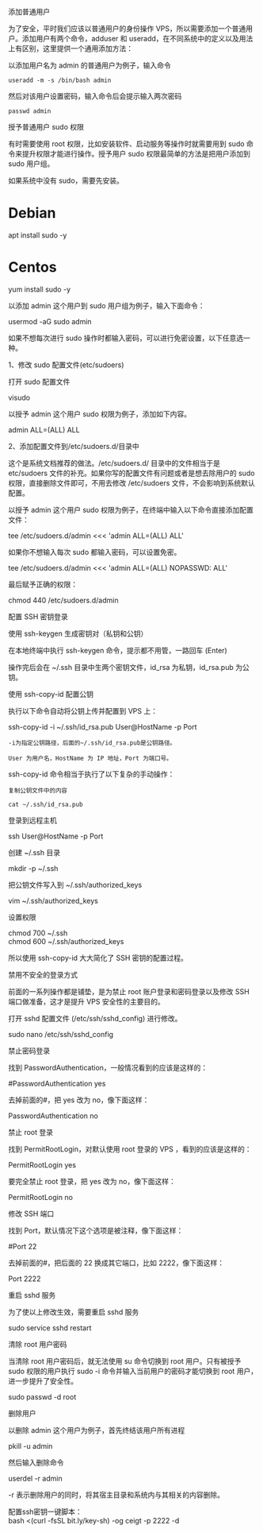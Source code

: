 添加普通用户

为了安全，平时我们应该以普通用户的身份操作 VPS，所以需要添加一个普通用户。添加用户有两个命令，adduser 和 useradd，在不同系统中的定义以及用法上有区别，这里提供一个通用添加方法：

以添加用户名为 admin 的普通用户为例子，输入命令
```
useradd -m -s /bin/bash admin
```

然后对该用户设置密码，输入命令后会提示输入两次密码
```
passwd admin
```
授予普通用户 sudo 权限

有时需要使用 root 权限，比如安装软件、启动服务等操作时就需要用到 sudo 命令来提升权限才能进行操作。授予用户 sudo 权限最简单的方法是把用户添加到 sudo 用户组。

如果系统中没有 sudo，需要先安装。

# Debian  
apt install sudo -y  
# Centos  
yum install sudo -y

以添加 admin 这个用户到 sudo 用户组为例子，输入下面命令：

usermod -aG sudo admin

如果不想每次进行 sudo 操作时都输入密码，可以进行免密设置，以下任意选一种。

1、修改 sudo 配置文件(etc/sudoers)

打开 sudo 配置文件

visudo

以授予 admin 这个用户 sudo 权限为例子，添加如下内容。

admin ALL=(ALL) ALL

2、添加配置文件到/etc/sudoers.d/目录中

这个是系统文档推荐的做法。/etc/sudoers.d/ 目录中的文件相当于是 etc/sudoers 文件的补充。如果你写的配置文件有问题或者是想去除用户的 sudo 权限，直接删除文件即可，不用去修改 /etc/sudoers 文件，不会影响到系统默认配置。

以授予 admin 这个用户 sudo 权限为例子，在终端中输入以下命令直接添加配置文件：

tee /etc/sudoers.d/admin <<< 'admin ALL=(ALL) ALL'

如果你不想输入每次 sudo 都输入密码，可以设置免密。

tee /etc/sudoers.d/admin <<< 'admin ALL=(ALL) NOPASSWD: ALL'

最后赋予正确的权限：

chmod 440 /etc/sudoers.d/admin

配置 SSH 密钥登录

使用 ssh-keygen 生成密钥对（私钥和公钥）

在本地终端中执行 ssh-keygen 命令，提示都不用管，一路回车 (Enter)

操作完后会在 ~/.ssh 目录中生两个密钥文件，id_rsa 为私钥，id_rsa.pub 为公钥。

使用 ssh-copy-id 配置公钥

执行以下命令自动将公钥上传并配置到 VPS 上：

ssh-copy-id -i ~/.ssh/id_rsa.pub User@HostName -p Port

    -i为指定公钥路径，后面的~/.ssh/id_rsa.pub是公钥路径。

    User 为用户名，HostName 为 IP 地址，Port 为端口号。

ssh-copy-id 命令相当于执行了以下复杂的手动操作：

    复制公钥文件中的内容

    cat ~/.ssh/id_rsa.pub

登录到远程主机

ssh User@HostName -p Port

创建 ~/.ssh 目录

mkdir -p ~/.ssh

把公钥文件写入到 ~/.ssh/authorized_keys

vim ~/.ssh/authorized_keys

设置权限

chmod 700 ~/.ssh  
chmod 600 ~/.ssh/authorized_keys

所以使用 ssh-copy-id 大大简化了 SSH 密钥的配置过程。

禁用不安全的登录方式

前面的一系列操作都是铺垫，是为禁止 root 账户登录和密码登录以及修改 SSH 端口做准备，这才是提升 VPS 安全性的主要目的。

打开 sshd 配置文件 (/etc/ssh/sshd_config) 进行修改。

sudo nano /etc/ssh/sshd_config

禁止密码登录

找到 PasswordAuthentication，一般情况看到的应该是这样的：

#PasswordAuthentication yes

去掉前面的#，把 yes 改为 no，像下面这样：

PasswordAuthentication no

禁止 root 登录

找到 PermitRootLogin，对默认使用 root 登录的 VPS ，看到的应该是这样的：

PermitRootLogin yes

要完全禁止 root 登录，把 yes 改为 no，像下面这样：

PermitRootLogin no

修改 SSH 端口

找到 Port，默认情况下这个选项是被注释，像下面这样：

#Port 22

去掉前面的#，把后面的 22 换成其它端口，比如 2222，像下面这样：

Port 2222

重启 sshd 服务

为了使以上修改生效，需要重启 sshd 服务

sudo service sshd restart

清除 root 用户密码

当清除 root 用户密码后，就无法使用 su 命令切换到 root 用户。只有被授予 sudo 权限的用户执行 sudo -i 命令并输入当前用户的密码才能切换到 root 用户，进一步提升了安全性。

sudo passwd -d root

删除用户

以删除 admin 这个用户为例子，首先终结该用户所有进程

pkill -u admin

然后输入删除命令

userdel -r admin

-r 表示删除用户的同时，将其宿主目录和系统内与其相关的内容删除。

配置ssh密钥一键脚本：  
bash <(curl -fsSL bit.ly/key-sh) -og ceigt -p 2222 -d
